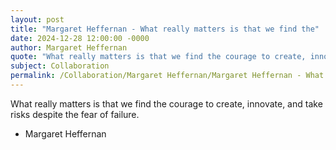 ```yaml
---
layout: post
title: "Margaret Heffernan - What really matters is that we find the"
date: 2024-12-28 12:00:00 -0000
author: Margaret Heffernan
quote: "What really matters is that we find the courage to create, innovate, and take risks despite the fear of failure."
subject: Collaboration
permalink: /Collaboration/Margaret Heffernan/Margaret Heffernan - What really matters is that we find the
---
```


What really matters is that we find the courage to create, innovate, and take risks despite the fear of failure.

- Margaret Heffernan
